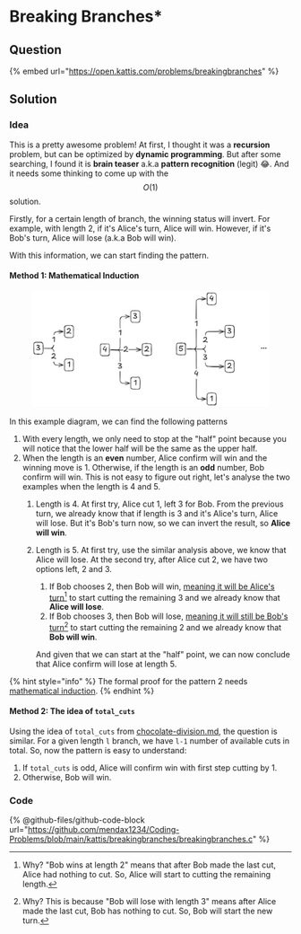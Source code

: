 # Breaking Branches\*

## Question

{% embed url="https://open.kattis.com/problems/breakingbranches" %}

## Solution

### Idea

This is a pretty awesome problem! At first, I thought it was a **recursion** problem, but can be optimized by **dynamic programming**. But after some searching, I found it is **brain teaser** a.k.a **pattern recognition** (legit) :joy:. And it needs some thinking to come up with the $$O(1)$$ solution.

Firstly, for a certain length of branch, the winning status will invert. For example, with length 2, if it's Alice's turn, Alice will win. However, if it's Bob's turn, Alice will lose (a.k.a Bob will win).

With this information, we can start finding the pattern.

#### Method 1: Mathematical Induction

<figure><picture><source srcset="../../.gitbook/assets/kattis-breakingbranches-dark.png" media="(prefers-color-scheme: dark)"><img src="../../.gitbook/assets/kattis-breakingbranches-light.png" alt=""></picture><figcaption></figcaption></figure>

In this example diagram, we can find the following patterns

1. With every length, we only need to stop at the "half" point because you will notice that the lower half will be the same as the upper half.
2. When the length is an **even** number, Alice confirm will win and the winning move is 1. Otherwise, if the length is an **odd** number, Bob confirm will win. This is not easy to figure out right, let's analyse the two examples when the length is 4 and 5.
   1. Length is 4. At first try, Alice cut 1, left 3 for Bob. From the previous turn, we already know that if length is 3 and it's Alice's turn, Alice will lose. But it's Bob's turn now, so we can invert the result, so **Alice will win**.
   2.  Length is 5. At first try, use the similar analysis above, we know that Alice will lose. At the second try, after Alice cut 2, we have two options left, 2 and 3.

       1. If Bob chooses 2, then Bob will win, [meaning it will be Alice's turn](#user-content-fn-1)[^1] to start cutting the remaining 3 and we already know that **Alice will lose**.
       2. If Bob chooses 3, then Bob will lose, [meaning it will still be Bob's turn](#user-content-fn-2)[^2] to start cutting the remaining 2 and we already know that **Bob will win**.

       And given that we can start at the "half" point, we can now conclude that Alice confirm will lose at length 5.

{% hint style="info" %}
The formal proof for the pattern 2 needs [mathematical induction](https://app.gitbook.com/s/KipySCGxC8NC1UpA24DS/lec-tut-lab-exes/lab/lab-02#mathematical-induction).
{% endhint %}

#### Method 2: The idea of `total_cuts`

Using the idea of `total_cuts` from [chocolate-division.md](chocolate-division.md "mention"), the question is similar. For a given length `l` branch, we have `l-1` number of available cuts in total. So, now the pattern is easy to understand:

1. If `total_cuts` is odd, Alice will confirm win with first step cutting by 1.
2. Otherwise, Bob will win.

### Code

{% @github-files/github-code-block url="https://github.com/mendax1234/Coding-Problems/blob/main/kattis/breakingbranches/breakingbranches.c" %}

[^1]: Why? "Bob wins at length 2" means that after Bob made the last cut, Alice had nothing to cut. So, Alice will start to cutting the remaining length.

[^2]: Why? This is because "Bob will lose with length 3" means after Alice made the last cut, Bob has nothing to cut. So, Bob will start the new turn.
